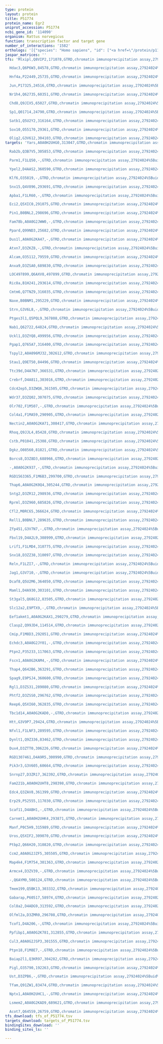 ```yaml
---
type: protein
layout: protein
title: P51774
protein_name: Egr2
uniprot_accession: P51774
ncbi_gene_id: '114090'
organism: Rattus norvegicus
function: transcription factor and target gene
number_of_interactions: '1582'
orthologs: '[{"species": "Homo sapiens", "id": ["<a href=\"/protein/p11161\">P11161</a>"]}, {"species": "Danio rerio", "id": ["<a href=\"/protein/q66hy5\">Q66HY5</a>"]}, {"species": "Mus musculus", "id": ["<a href=\"/protein/p08152\">P08152</a>"]}]'
jaspar_matrices: ''
tfs: 'Mlxipl,Q8VIP2,171078,GTRD,chromatin immunoprecipitation assay,27924024%5Buid%5D,No

  Hdac3,Q6P6W3,84578,GTRD,chromatin immunoprecipitation assay,27924024%5Buid%5D,No

  Hnf4a,P22449,25735,GTRD,chromatin immunoprecipitation assay,27924024%5Buid%5D,No

  Jun,P17325,24516,GTRD,chromatin immunoprecipitation assay,27924024%5Buid%5D,No

  Nr1h4,Q62735,60351,GTRD,chromatin immunoprecipitation assay,27924024%5Buid%5D,No

  Chd8,Q9JIX5,65027,GTRD,chromatin immunoprecipitation assay,27924024%5Buid%5D,No

  Sp1,Q01714,24790,GTRD,chromatin immunoprecipitation assay,27924024%5Buid%5D,No

  Satb1,Q5U2Y2,316164,GTRD,chromatin immunoprecipitation assay,27924024%5Buid%5D,No

  Sox10,O55170,29361,GTRD,chromatin immunoprecipitation assay,27924024%5Buid%5D,No

  Olig2,G3V612,304103,GTRD,chromatin immunoprecipitation assay,27924024%5Buid%5D,No'
targets: 'Yars,A0A0H2UHG0,313047,GTRD,chromatin immunoprecipitation assay,27924024%5Buid%5D,No

  Rab2b,Q3B7V5,305853,GTRD,chromatin immunoprecipitation assay,27924024%5Buid%5D,No

  Parm1,F1LQ50,-,GTRD,chromatin immunoprecipitation assay,27924024%5Buid%5D,No

  Ypel2,D4AAS2,360590,GTRD,chromatin immunoprecipitation assay,27924024%5Buid%5D,No

  Klf6,O35819,-,GTRD,chromatin immunoprecipitation assay,27924024%5Buid%5D,No

  Snx15,Q4V896,293691,GTRD,chromatin immunoprecipitation assay,27924024%5Buid%5D,No

  Apba1,F1LR60,-,GTRD,chromatin immunoprecipitation assay,27924024%5Buid%5D,No

  Eci2,Q5XIC0,291075,GTRD,chromatin immunoprecipitation assay,27924024%5Buid%5D,No

  Pin1,B0BNL2,298696,GTRD,chromatin immunoprecipitation assay,27924024%5Buid%5D,No

  Fam78b,A0A0G2JWW0,-,GTRD,chromatin immunoprecipitation assay,27924024%5Buid%5D,No

  Ppard,Q99ND3,25682,GTRD,chromatin immunoprecipitation assay,27924024%5Buid%5D,No

  Dus1l,A0A0G2KA47,-,GTRD,chromatin immunoprecipitation assay,27924024%5Buid%5D,No

  Atxn7,D3ZKZ8,-,GTRD,chromatin immunoprecipitation assay,27924024%5Buid%5D,No

  Alcam,O35112,79559,GTRD,chromatin immunoprecipitation assay,27924024%5Buid%5D,No

  Anxa9,D3ZSA0,689830,GTRD,chromatin immunoprecipitation assay,27924024%5Buid%5D,No

  LOC497899,Q6AXV8,497899,GTRD,chromatin immunoprecipitation assay,27924024%5Buid%5D,No

  Ric8a,B1H241,293614,GTRD,chromatin immunoprecipitation assay,27924024%5Buid%5D,No

  Cmtm6,Q7TNZ9,316035,GTRD,chromatin immunoprecipitation assay,27924024%5Buid%5D,No

  Naxe,B0BNM1,295229,GTRD,chromatin immunoprecipitation assay,27924024%5Buid%5D,No

  Strn,G3V6L8,-,GTRD,chromatin immunoprecipitation assay,27924024%5Buid%5D,No

  Ptges3l1,Q5PQL9,367808,GTRD,chromatin immunoprecipitation assay,27924024%5Buid%5D,No

  Nab1,Q62722,64824,GTRD,chromatin immunoprecipitation assay,27924024%5Buid%5D,No

  Uckl1,D3ZYQ8,499956,GTRD,chromatin immunoprecipitation assay,27924024%5Buid%5D,No

  Pgap1,Q765A7,316400,GTRD,chromatin immunoprecipitation assay,27924024%5Buid%5D,No

  Tspyl2,A0A096MJ32,302612,GTRD,chromatin immunoprecipitation assay,27924024%5Buid%5D,No

  Stau1,Q9ET50,84496,GTRD,chromatin immunoprecipitation assay,27924024%5Buid%5D,No

  Ttc39d,D4A7N7,366531,GTRD,chromatin immunoprecipitation assay,27924024%5Buid%5D,No

  Crebrf,D4A811,303016,GTRD,chromatin immunoprecipitation assay,27924024%5Buid%5D,No

  Cdc42ep5,D3ZWQ6,361505,GTRD,chromatin immunoprecipitation assay,27924024%5Buid%5D,No

  Wdr37,D3ZQ02,307075,GTRD,chromatin immunoprecipitation assay,27924024%5Buid%5D,No

  Olr702,F1M507,-,GTRD,chromatin immunoprecipitation assay,27924024%5Buid%5D,No

  Col4a1,F1MA59,290905,GTRD,chromatin immunoprecipitation assay,27924024%5Buid%5D,No

  Nectin2,A0A0G2KA71,308417,GTRD,chromatin immunoprecipitation assay,27924024%5Buid%5D,No

  Rhoq,Q9JJL4,85428,GTRD,chromatin immunoprecipitation assay,27924024%5Buid%5D,No

  Cstb,P01041,25308,GTRD,chromatin immunoprecipitation assay,27924024%5Buid%5D,No

  Dgkz,O08560,81821,GTRD,chromatin immunoprecipitation assay,27924024%5Buid%5D,No

  Borcs8,D3Z8D3,688966,GTRD,chromatin immunoprecipitation assay,27924024%5Buid%5D,No

  -,A0A0G2K937,-,GTRD,chromatin immunoprecipitation assay,27924024%5Buid%5D,No

  RGD1563365,F1M6B3,299700,GTRD,chromatin immunoprecipitation assay,27924024%5Buid%5D,No

  Thap6,A0A0G2K0Q4,305244,GTRD,chromatin immunoprecipitation assay,27924024%5Buid%5D,No

  Sntg2,D3ZR12,298936,GTRD,chromatin immunoprecipitation assay,27924024%5Buid%5D,No

  Rprml,D3Z960,685826,GTRD,chromatin immunoprecipitation assay,27924024%5Buid%5D,No

  Cfl2,M0RC65,366624,GTRD,chromatin immunoprecipitation assay,27924024%5Buid%5D,No

  Rell1,B0BNL7,289635,GTRD,chromatin immunoprecipitation assay,27924024%5Buid%5D,No

  Zfp451,G3V7N7,-,GTRD,chromatin immunoprecipitation assay,27924024%5Buid%5D,No

  Fbxl19,D4A2L9,308999,GTRD,chromatin immunoprecipitation assay,27924024%5Buid%5D,No

  Lrif1,F1LMD4,310775,GTRD,chromatin immunoprecipitation assay,27924024%5Buid%5D,No

  Snx18,D3ZZ38,310097,GTRD,chromatin immunoprecipitation assay,27924024%5Buid%5D,No

  Reln,F1LZI7,-,GTRD,chromatin immunoprecipitation assay,27924024%5Buid%5D,No

  Jag1,G3V710,-,GTRD,chromatin immunoprecipitation assay,27924024%5Buid%5D,No

  Dcaf8,Q5U2M6,364050,GTRD,chromatin immunoprecipitation assay,27924024%5Buid%5D,No

  Maml1,D4A930,303101,GTRD,chromatin immunoprecipitation assay,27924024%5Buid%5D,No

  St3gal5,Q68G12,83505,GTRD,chromatin immunoprecipitation assay,27924024%5Buid%5D,No

  Slc12a2,E9PTX9,-,GTRD,chromatin immunoprecipitation assay,27924024%5Buid%5D,No

  Eef1akmt1,A0A0G2KAX1,290279,GTRD,chromatin immunoprecipitation assay,27924024%5Buid%5D,No

  Clasp2,Q99JD4,114514,GTRD,chromatin immunoprecipitation assay,27924024%5Buid%5D,No

  Cmip,F1M8D3,292051,GTRD,chromatin immunoprecipitation assay,27924024%5Buid%5D,No

  Echdc3,A0A0G2JY01,-,GTRD,chromatin immunoprecipitation assay,27924024%5Buid%5D,No

  Ptpn2,P35233,117063,GTRD,chromatin immunoprecipitation assay,27924024%5Buid%5D,No

  Fscn1,A0A0G2KAM4,-,GTRD,chromatin immunoprecipitation assay,27924024%5Buid%5D,No

  Thap4,Q642B6,363291,GTRD,chromatin immunoprecipitation assay,27924024%5Buid%5D,No

  Spag9,E9PSJ4,360600,GTRD,chromatin immunoprecipitation assay,27924024%5Buid%5D,No

  Rgl1,D3ZS31,289080,GTRD,chromatin immunoprecipitation assay,27924024%5Buid%5D,No

  Phtf2,D3ZSS0,296762,GTRD,chromatin immunoprecipitation assay,27924024%5Buid%5D,No

  Reep6,Q5XI60,362835,GTRD,chromatin immunoprecipitation assay,27924024%5Buid%5D,No

  Tbc1d14,A0A0G2KAD0,-,GTRD,chromatin immunoprecipitation assay,27924024%5Buid%5D,No

  Htt,G3V9P7,29424,GTRD,chromatin immunoprecipitation assay,27924024%5Buid%5D,No

  Nfxl1,F1LNF3,289595,GTRD,chromatin immunoprecipitation assay,27924024%5Buid%5D,No

  Dynlt1,Q9Z336,83462,GTRD,chromatin immunoprecipitation assay,27924024%5Buid%5D,No

  Dux4,D3ZTT0,306226,GTRD,chromatin immunoprecipitation assay,27924024%5Buid%5D,No

  RGD1307461,D4A9R5,300990,GTRD,chromatin immunoprecipitation assay,27924024%5Buid%5D,No

  Pik3r3,G3V605,60664,GTRD,chromatin immunoprecipitation assay,27924024%5Buid%5D,No

  Snrnp27,D3ZR17,362392,GTRD,chromatin immunoprecipitation assay,27924024%5Buid%5D,No

  Fam221b,A0A0H2UHT8,298398,GTRD,chromatin immunoprecipitation assay,27924024%5Buid%5D,No

  Edc4,Q3ZAV8,361399,GTRD,chromatin immunoprecipitation assay,27924024%5Buid%5D,No

  Erp29,P52555,117030,GTRD,chromatin immunoprecipitation assay,27924024%5Buid%5D,No

  Scaf11,D4ABH1,-,GTRD,chromatin immunoprecipitation assay,27924024%5Buid%5D,No

  Carnmt1,A0A0H2UHK4,293871,GTRD,chromatin immunoprecipitation assay,27924024%5Buid%5D,No

  Manf,P0C5H9,315989,GTRD,chromatin immunoprecipitation assay,27924024%5Buid%5D,No

  Uros,Q5XIF2,309070,GTRD,chromatin immunoprecipitation assay,27924024%5Buid%5D,No

  Ptbp2,Q66H20,310820,GTRD,chromatin immunoprecipitation assay,27924024%5Buid%5D,No

  Ccm2,A0A0G2JZF5,305505,GTRD,chromatin immunoprecipitation assay,27924024%5Buid%5D,No

  Map4k4,F1M754,301363,GTRD,chromatin immunoprecipitation assay,27924024%5Buid%5D,No

  Armcx4,D3ZV39,-,GTRD,chromatin immunoprecipitation assay,27924024%5Buid%5D,No

  -,Q6AYM0,500124,GTRD,chromatin immunoprecipitation assay,27924024%5Buid%5D,No

  Tmem199,Q5BK13,303332,GTRD,chromatin immunoprecipitation assay,27924024%5Buid%5D,No

  Gabarap,P60517,58974,GTRD,chromatin immunoprecipitation assay,27924024%5Buid%5D,No

  Col8a2,D4ADG9,313592,GTRD,chromatin immunoprecipitation assay,27924024%5Buid%5D,No

  Olfml2a,D3ZMR0,296708,GTRD,chromatin immunoprecipitation assay,27924024%5Buid%5D,No

  Tcof1,D4A206,-,GTRD,chromatin immunoprecipitation assay,27924024%5Buid%5D,No

  Ppfibp1,A0A0G2K781,312855,GTRD,chromatin immunoprecipitation assay,27924024%5Buid%5D,No

  Cul3,A0A0G2JSP3,301555,GTRD,chromatin immunoprecipitation assay,27924024%5Buid%5D,No

  Ptpn18,F1M8E7,-,GTRD,chromatin immunoprecipitation assay,27924024%5Buid%5D,No

  Baiap2l1,Q3KR97,304282,GTRD,chromatin immunoprecipitation assay,27924024%5Buid%5D,No

  Pigl,O35790,192263,GTRD,chromatin immunoprecipitation assay,27924024%5Buid%5D,No

  Ust,D3ZPB6,-,GTRD,chromatin immunoprecipitation assay,27924024%5Buid%5D,No

  Tfam,Q91ZW1,83474,GTRD,chromatin immunoprecipitation assay,27924024%5Buid%5D,No

  Nptx1,A0A0H2UHC1,-,GTRD,chromatin immunoprecipitation assay,27924024%5Buid%5D,No

  Lsmem2,A0A0G2KAD9,689621,GTRD,chromatin immunoprecipitation assay,27924024%5Buid%5D,No

  Acot7,Q64559,26759,GTRD,chromatin immunoprecipitation assay,27924024%5Buid%5D,No'
tfs_download: tfs_of_P51774.tsv
targets_download: targets_of_P51774.tsv
bindingSites_download: ''
binding_sites_ls: ''

---
```

